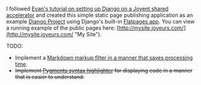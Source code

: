 I followed [Evan's tutorial on setting up Django on a Joyent shared accelerator](http://ecarmi.org/writing/django-on-joyent/ "Guide to Running Django on Joyent Shared Accelerators using Virtualenv, pip, git, and NginX | ecarmi.org") and created this simple static page publishing application as an example [Django Project](http://www.djangoproject.com/ "Django | The Web framework for perfectionists with deadlines") using Django's built-in [Flatpages app](http://docs.djangoproject.com/en/dev/ref/contrib/flatpages/ "Django | The flatpages app | Django documentation"). You can view a running example of the public pages here: [http://mysite.joyeurs.com/](http://mysite.joyeurs.com/ "My Site").

TODO: 

- Implement a [Markdown markup filter in a manner that saves processing time](http://code.djangoproject.com/wiki/UsingMarkup "UsingMarkup – Django").
- <del>Implement [Pygments syntax highlighter](http://pygments.org/ "Pygments &mdash; Python syntax highlighter") for displaying code in a manner that is easier to understand.</del>